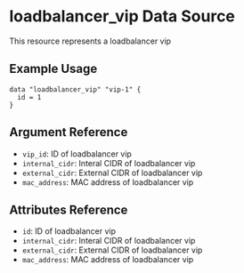 # loadbalancer_vip Data Source

This resource represents a loadbalancer vip

## Example Usage

```hcl
data "loadbalancer_vip" "vip-1" {
  id = 1
}
```

## Argument Reference

- `vip_id`: ID of loadbalancer vip
- `internal_cidr`: Interal CIDR of loadbalancer vip
- `external_cidr`: External CIDR of loadbalancer vip
- `mac_address`: MAC address of loadbalancer vip

## Attributes Reference

- `id`: ID of loadbalancer vip
- `internal_cidr`: Interal CIDR of loadbalancer vip
- `external_cidr`: External CIDR of loadbalancer vip
- `mac_address`: MAC address of loadbalancer vip